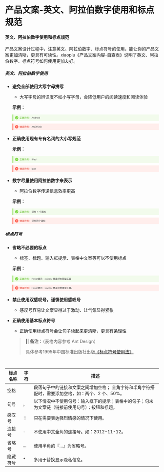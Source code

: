 # 产品文案-英文、阿拉伯数字使用和标点规范

#### 英文、阿拉伯数字使用和标点规范

产品文案设计过程中，注意英文、阿拉伯数字、标点符号的使用，能让你的产品文案更加清晰，更具有可读性。xiaopiu《产品文案内容-自查表》说明了英文、阿拉伯数字、标点符号如何使用更加友好。



##### 英文、阿拉伯数字使用

- **避免全部使用大写字母拼写**
  - 大写字母的辨识度不如小写字母，会降低用户的阅读速度和阅读体验

  **示例：**

  ![](../../_resources/19.png)

- **正确使用现有专有名词的大小写规范**

  **示例：**

  ![](../../_resources/20.png)

- **数字尽量使用阿拉伯数字来表示**

  - 阿拉伯数字传递信息效率更高

  **示例：**

  ![](../../_resources/21.png)

##### 标点符号

- **省略不必要的标点**
  - 标签、标题、输入框提示、表格中文案等可以不使用标点

  **示例：**

  ![](../../_resources/22.png)

- **禁止使用双感叹号，谨慎使用感叹号**
  - 感叹号容易让文案显得过于激动、让气氛显得紧张

- **正确使用基本标点符号**

  - 正确使用标点符号会让句子读起来更清晰，更具有条理性

  > ​    **||   备注：**（表格内容参考 Ant Design）
  >
  > ​        具体参考1995年中国标准出版社出版[《标点符号使用法》](http://www.gddx.gov.cn/jjxjyb/resource/cms/2016/05/2016051420583039892.pdf)

﻿

| **标点名称** | **字符** | **描述**                                                     |
| ------------ | -------- | ------------------------------------------------------------ |
| 空格         |          | 段落句子中的链接和文案之间增加空格； 全角字符和半角字符搭配时，需要添加空格，如：两个、2 个、50%。 |
| 句号         | 。       | 以下情况中不使用句号：输入框下的提示；表格中的句子；句末为文案链（链接前使用句号）；按钮和标题。 |
| 感叹号       | ！       | 只在需要表达强烈情感的情况下使用。                           |
| 连接号       | \-       | 不使用中文全角的连接号。如：2012-11-12。                     |
| 省略号       | ...      | 使用半角的『…』为省略号。                                    |
| 隐藏符号     | *        | 多用于替换显示隐私信息。                                     |

